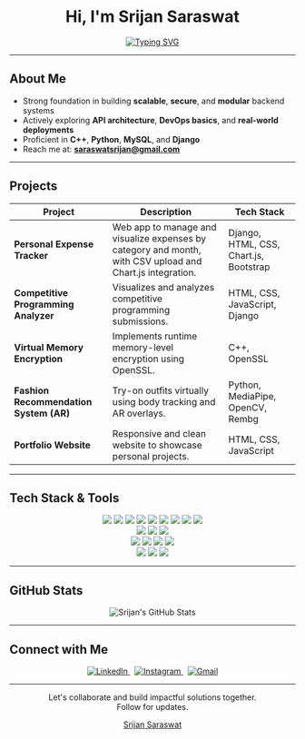 <h1 align="center">Hi, I'm Srijan Saraswat</h1>

<p align="center">
  <a href="https://github.com/DenverCoder1/readme-typing-svg">
    <img src="https://readme-typing-svg.herokuapp.com?font=Fira+Code&pause=1000&center=true&width=435&lines=Backend+Engineer+%7C+Django+%7C+C%2B%2B+%7C+Python;Software+Developer+%7C+UI%2FUX+Designer;Building+Scalable+%26+Secure+Systems;Passionate+about+Clean+Architecture+%26+Problem+Solving" alt="Typing SVG" />
  </a>
</p>


---

## About Me

- Strong foundation in building **scalable**, **secure**, and **modular** backend systems
- Actively exploring **API architecture**, **DevOps basics**, and **real-world deployments**
- Proficient in **C++**, **Python**, **MySQL**, and **Django**
- Reach me at: **saraswatsrijan@gmail.com**

---

## Projects

| Project | Description | Tech Stack |
|--------|-------------|------------|
| **Personal Expense Tracker** | Web app to manage and visualize expenses by category and month, with CSV upload and Chart.js integration. | Django, HTML, CSS, Chart.js, Bootstrap |
| **Competitive Programming Analyzer** | Visualizes and analyzes competitive programming submissions. | HTML, CSS, JavaScript, Django |
| **Virtual Memory Encryption** | Implements runtime memory-level encryption using OpenSSL. | C++, OpenSSL |
| **Fashion Recommendation System (AR)** | Try-on outfits virtually using body tracking and AR overlays. | Python, MediaPipe, OpenCV, Rembg |
| **Portfolio Website** | Responsive and clean website to showcase personal projects. | HTML, CSS, JavaScript |

---

## Tech Stack & Tools

<p align="center">
  <img src="https://img.shields.io/badge/-C-659ad2?style=flat&logo=c&logoColor=white"/>
  <img src="https://img.shields.io/badge/-C++-00599C?style=flat&logo=c%2B%2B&logoColor=white"/>
  <img src="https://img.shields.io/badge/-Python-black?style=flat&logo=python&logoColor=white"/>
  <img src="https://img.shields.io/badge/-Solidity-363636?style=flat&logo=solidity&logoColor=white"/>
  <img src="https://img.shields.io/badge/-Django-092E20?style=flat&logo=django&logoColor=white"/>
  <img src="https://img.shields.io/badge/-Django%20REST%20Framework-grey?style=flat&logo=django&logoColor=white"/>
  <img src="https://img.shields.io/badge/-MySQL-F29111?style=flat&logo=mysql&logoColor=white"/>
  <img src="https://img.shields.io/badge/-PostgreSQL-336791?style=flat&logo=postgresql&logoColor=white"/>
  <img src="https://img.shields.io/badge/-PL/SQL-F80000?style=flat&logo=oracle&logoColor=white"/>
  <br/>
  <img src="https://img.shields.io/badge/-HTML5-E34F26?style=flat&logo=html5&logoColor=white"/>
  <img src="https://img.shields.io/badge/-CSS3-1572B6?style=flat&logo=css3&logoColor=white"/>
  <img src="https://img.shields.io/badge/-JavaScript-F0DB4F?style=flat&logo=javascript&logoColor=black"/>
  <br/>
  <img src="https://img.shields.io/badge/-Git-F1502F?style=flat&logo=git&logoColor=white"/>
  <img src="https://img.shields.io/badge/-GitHub-181717?style=flat&logo=github&logoColor=white"/>
  <img src="https://img.shields.io/badge/-Postman-FF6C37?style=flat&logo=postman&logoColor=white"/>
  <img src="https://img.shields.io/badge/-VS%20Code-007ACC?style=flat&logo=visual%20studio%20code&logoColor=white"/>
  <br/>
  <img src="https://img.shields.io/badge/-Figma-000000?style=flat&logo=figma&logoColor=white"/>
  <img src="https://img.shields.io/badge/-Adobe%20Illustrator-FF9A00?style=flat&logo=adobe-illustrator&logoColor=white"/>
  <img src="https://img.shields.io/badge/-Adobe%20Photoshop-31A8FF?style=flat&logo=adobe-photoshop&logoColor=white"/>
</p>

---

## GitHub Stats

<p align="center">
  <img src="https://github-readme-stats.vercel.app/api?username=srijansaraswat&show_icons=true&count_private=true&include_all_commits=true&theme=radical&cache_seconds=1800" alt="Srijan's GitHub Stats" />
</p>

---

## Connect with Me

<p align="center">
  <a href="https://www.linkedin.com/in/srijan-saraswat" target="_blank">
    <img src="https://img.icons8.com/color/48/linkedin.png" alt="LinkedIn"/>
  </a>
  &nbsp;
  <a href="https://instagram.com/_.srijan_saraswat._" target="_blank">
    <img src="https://img.icons8.com/fluency/48/instagram-new.png" alt="Instagram"/>
  </a>
  &nbsp;
  <a href="mailto:saraswatsrijan@gmail.com">
    <img src="https://img.icons8.com/color/48/gmail-new.png" alt="Gmail"/>
  </a>
</p>

---

<p align="center">
  Let's collaborate and build impactful solutions together.<br/>
  Follow for updates.
</p>

<p align="center">
  <a href="https://github.com/SrijanSaraswat">Srijan Saraswat</a>
</p>
